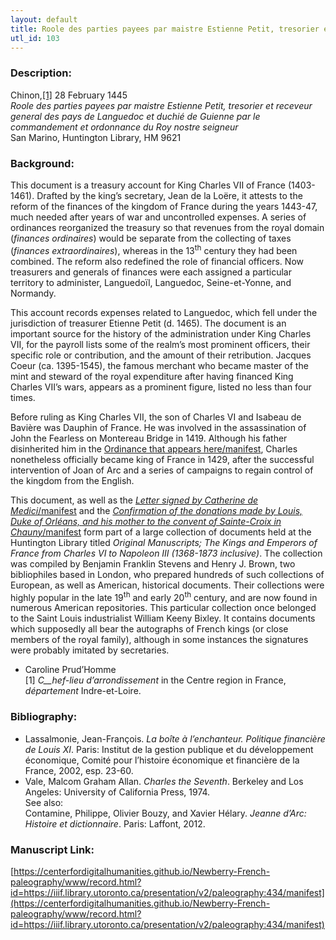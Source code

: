 ```yaml
---
layout: default
title: Roole des parties payees par maistre Estienne Petit, tresorier et Receveur general des pays de Languedoc et duchié de Guienne par le commandement et ordonnance du Roy nostre seigneur
utl_id: 103
---
```


### Description:

Chinon,<a id="_ftnref1">[[1]](#_ftn1)</a> 28 February 1445<br>
_Roole des parties payees par maistre Estienne Petit, tresorier et receveur general des pays de Languedoc et duchié de Guienne par le commandement et ordonnance du Roy nostre seigneur_<br>
San Marino, Huntington Library, HM 9621

### Background:

This document is a treasury account for King Charles VII of France (1403-1461). Drafted by the king’s secretary, Jean de la Loëre, it attests to the reform of the finances of the kingdom of France during the years 1443-47, much needed after years of war and uncontrolled expenses. A series of ordinances reorganized the treasury so that revenues from the royal domain (_finances ordinaires_) would be separate from the collecting of taxes (_finances extraordinaires_), whereas in the 13<sup>th</sup> century they had been combined. The reform also redefined the role of financial officers. Now treasurers and generals of finances were each assigned a particular territory to administer, Languedoïl, Languedoc, Seine-et-Yonne, and Normandy.

This account records expenses related to Languedoc, which fell under the jurisdiction of treasurer Etienne Petit (d. 1465). The document is an important source for the history of the administration under King Charles VII, for the payroll lists some of the realm’s most prominent officers, their specific role or contribution, and the amount of their retribution. Jacques Coeur (ca. 1395-1545), the famous merchant who became master of the mint and steward of the royal expenditure after having financed King Charles VII’s wars, appears as a prominent figure, listed no less than four times.

Before ruling as King Charles VII, the son of Charles VI and Isabeau de Bavière was Dauphin of France. He was involved in the assassination of John the Fearless on Montereau Bridge in 1419. Although his father disinherited him in the [Ordinance that appears here/manifest](https://centerfordigitalhumanities.github.io/Newberry-French-paleography/www/record.html?id=https://iiif.library.utoronto.ca/presentation/v2/paleography:449#518e489f-4426-4337-b6ff-1c658fe40463), Charles nonetheless officially became king of France in 1429, after the successful intervention of Joan of Arc and a series of campaigns to regain control of the kingdom from the English.

This document, as well as the [_Letter signed by Catherine de Medici_/manifest](https://centerfordigitalhumanities.github.io/Newberry-French-paleography/www/record.html?id=https://iiif.library.utoronto.ca/presentation/v2/paleography:436#d67e30d4-7cbb-4d12-8025-18747b267de3) and the [_Confirmation of the donations made by Louis, Duke of Orléans, and his mother to the convent of Sainte-Croix in Chauny_/manifest](https://centerfordigitalhumanities.github.io/Newberry-French-paleography/www/record.html?id=https://iiif.library.utoronto.ca/presentation/v2/paleography:435#f3554ea4-f50d-4c1e-87d9-e45b3d6331d5) form part of a large collection of documents held at the Huntington Library titled _Original Manuscripts; The Kings and Emperors of France from Charles VI to Napoleon III (1368-1873 inclusive)_. The collection was compiled by Benjamin Franklin Stevens and Henry J. Brown, two bibliophiles based in London, who prepared hundreds of such collections of European, as well as American, historical documents. Their collections were highly popular in the late 19<sup>th</sup> and early 20<sup>th</sup> century, and are now found in numerous American repositories. This particular collection once belonged to the Saint Louis industrialist William Keeny Bixley. It contains documents which supposedly all bear the autographs of French kings (or close members of the royal family), although in some instances the signatures were probably imitated by secretaries.

- Caroline Prud’Homme<br>
<a id="_ftn1">[1]</a> _C__hef-lieu d’arrondissement_ in the Centre region in France, _département_ Indre-et-Loire. 

### Bibliography:

- Lassalmonie, Jean-François. _La boîte à l’enchanteur. Politique financière de Louis XI_. Paris: Institut de la gestion publique et du développement économique, Comité pour l’histoire économique et financière de la France, 2002, esp. 23-60.
- Vale, Malcom Graham Allan. _Charles the Seventh_. Berkeley and Los Angeles: University of California Press, 1974.<br>
See also:<br>
Contamine, Philippe, Olivier Bouzy, and Xavier Hélary. _Jeanne d’Arc: Histoire et dictionnaire_. Paris: Laffont, 2012.

### Manuscript Link:

[https://centerfordigitalhumanities.github.io/Newberry-French-paleography/www/record.html?id=https://iiif.library.utoronto.ca/presentation/v2/paleography:434/manifest](https://centerfordigitalhumanities.github.io/Newberry-French-paleography/www/record.html?id=https://iiif.library.utoronto.ca/presentation/v2/paleography:434/manifest)
